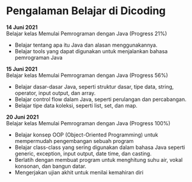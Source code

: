 # Pengalaman Belajar di Dicoding

**14 Juni 2021** <br>
Belajar kelas Memulai Pemrograman dengan Java (Progress 21%)
* Belajar tentang apa itu Java dan alasan menggunakannya.
* Belajar tools yang dapat digunakan untuk menjalankan bahasa pemrograman Java

**15 Juni 2021**<br>
Belajar kelas Memulai Pemrograman dengan Java (Progress 56%)
* Belajar dasar-dasar Java, seperti struktur dasar, tipe data, string, operator, input output, dan array.
* Belajar control flow dalam Java, seperti perulangan dan percabangan.
* Belajar tipe data koleksi, seperti list, set, dan map.

**20 Juni 2021**<br>
Belajar kelas Memulai Pemrograman dengan Java (Progress 100%)
* Belajar konsep OOP (Object-Oriented Programming) untuk mempermudah pengembangan sebuah program
* Belajar class-class yang sering digunakan dalam bahasa Java seperti generic, exception, input output, date time, dan casting.
* Berlatih dengan membuat program untuk menghitung suhu air, vokal konsonan, dan bangun datar.
* Mengerjakan ujian akhit untuk menilai kemahiran diri
